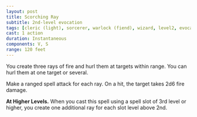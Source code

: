 ```yaml
---
layout: post
title: Scorching Ray
subtitle: 2nd-level evocation
tags: [cleric (light), sorcerer, warlock (fiend), wizard, level2, evocation]
cast: 1 action
duration: Instantaneous
components: V, S
range: 120 feet
---
```

You create three rays of fire and hurl them at targets within range. You can hurl them at one target or several.

Make a ranged spell attack for each ray. On a hit, the target takes 2d6 fire damage.

**At Higher Levels.** When you cast this spell using a spell slot of 3rd level or higher, you create one additional ray for each slot level above 2nd.